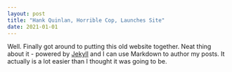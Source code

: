 ```yaml
---
layout: post
title: "Hank Quinlan, Horrible Cop, Launches Site"
date: 2021-01-01
---
```


Well. Finally got around to putting this old website together. Neat thing about it - powered by [Jekyll](http://jekyllrb.com) and I can use Markdown to author my posts. It actually is a lot easier than I thought it was going to be.
